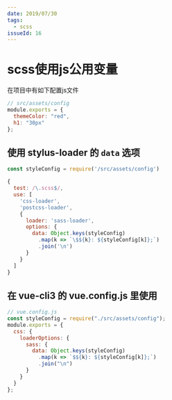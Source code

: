 ```yaml
---
date: 2019/07/30
tags:
  - scss
issueId: 16
---
```


# scss使用js公用变量

在项目中有如下配置js文件

```js
// src/assets/config
module.exports = {
  themeColor: "red",
  h1: "30px"
};
```

## 使用 stylus-loader 的 `data` 选项

```js
const styleConfig = require('/src/assets/config')

{
  test: /\.scss$/,
  use: [
    'css-loader',
    'postcss-loader',
    {
      loader: 'sass-loader',
      options: {
        data: Object.keys(styleConfig)
          .map(k => `\$${k}: ${styleConfig[k]};`)
          .join('\n')
      }
    }
  ]
}
```

## 在 vue-cli3 的 vue.config.js 里使用

```js
// vue.config.js
const styleConfig = require("./src/assets/config");
module.exports = {
  css: {
    loaderOptions: {
      sass: {
        data: Object.keys(styleConfig)
          .map(k => `$${k}: ${styleConfig[k]};`)
          .join("\n")
      }
    }
  }
};
```
